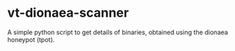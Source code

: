 # vt-dionaea-scanner
A simple python script to get details of binaries, obtained using the dionaea honeypot (tpot).

